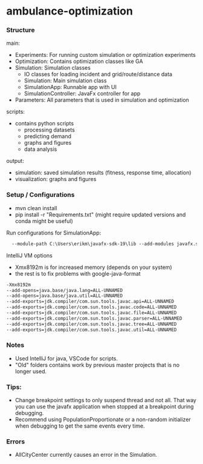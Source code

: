 # ambulance-optimization


### Structure
main:
- Experiments: For running custom simulation or optimization experiments 
- Optimization: Contains optimization classes like GA
- Simulation: Simulation classes
  - IO classes for loading incident and grid/route/distance data
  - Simulation: Main simulation class
  - SimulationApp: Runnable app with UI
  - SimulationController: JavaFx controller for app
- Parameters: All parameters that is used in simulation and optimization

scripts: 
- contains python scripts
  - processing datasets
  - predicting demand
  - graphs and figures
  - data analysis

output:
- simulation: saved simulation results (fitness, response time, allocation)
- visualization: graphs and figures


### Setup / Configurations
- mvn clean install
- pip install -r "Requirements.txt" (might require updated versions and conda might be useful)

Run configurations for SimulationApp: 
```txt
  --module-path C:\Users\erikm\javafx-sdk-19\lib --add-modules javafx.swing,javafx.graphics,javafx.fxml,javafx.media,javafx.web --add-reads javafx.graphics=ALL-UNNAMED --add-opens javafx.controls/com.sun.javafx.charts=ALL-UNNAMED --add-opens javafx.graphics/com.sun.javafx.iio=ALL-UNNAMED --add-opens javafx.graphics/com.sun.javafx.iio.common=ALL-UNNAMED --add-opens javafx.graphics/com.sun.javafx.css=ALL-UNNAMED --add-opens javafx.base/com.sun.javafx.runtime=ALL-UNNAMED -Xmx8192m
```

IntelliJ VM options 
- Xmx8192m is for increased memory (depends on your system)
- the rest is to fix problems with google-java-format
```txt
-Xmx8192m
--add-opens=java.base/java.lang=ALL-UNNAMED
--add-opens=java.base/java.util=ALL-UNNAMED
--add-exports=jdk.compiler/com.sun.tools.javac.api=ALL-UNNAMED
--add-exports=jdk.compiler/com.sun.tools.javac.code=ALL-UNNAMED
--add-exports=jdk.compiler/com.sun.tools.javac.file=ALL-UNNAMED
--add-exports=jdk.compiler/com.sun.tools.javac.parser=ALL-UNNAMED
--add-exports=jdk.compiler/com.sun.tools.javac.tree=ALL-UNNAMED
--add-exports=jdk.compiler/com.sun.tools.javac.util=ALL-UNNAMED
```

### Notes
- Used IntelliJ for java, VSCode for scripts.
- "Old" folders contains work by previous master projects that is no longer used.


### Tips:

- Change breakpoint settings to only suspend thread and not all. That way you can use the javafx
application when stopped at a breakpoint during debugging.
- Recommend using PopulationProportionate or a non-random initializer when debugging to get the 
same events every time.


### Errors
- AllCityCenter currently causes an error in the Simulation. 